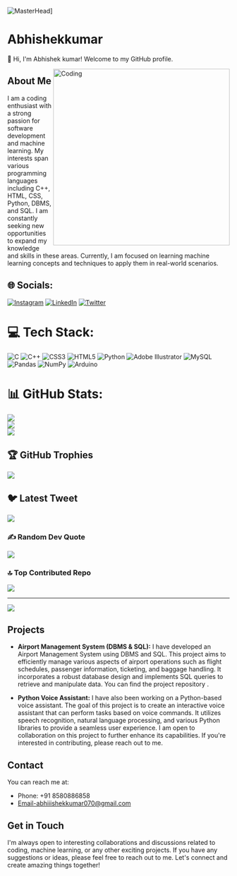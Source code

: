 ![MasterHead](https://media.tenor.com/2uyENRmiUt0AAAAC/coding.gif)]
# Abhishekkumar

👋 Hi, I'm Abhishek kumar! Welcome to my GitHub profile.

<img align="right" alt="Coding" width="400" src="https://camo.githubusercontent.com/cae12fddd9d6982901d82580bdf321d81fb299141098ca1c2d4891870827bf17/68747470733a2f2f6d69726f2e6d656469756d2e636f6d2f6d61782f313336302f302a37513379765349765f7430696f4a2d5a2e676966">

## About Me
I am a coding enthusiast with a strong passion for software development and machine learning. My interests span various programming languages including C++, HTML, CSS, Python, DBMS, and SQL. I am constantly seeking new opportunities to expand my knowledge and skills in these areas. Currently, I am focused on learning machine learning concepts and techniques to apply them in real-world scenarios.


## 🌐 Socials:
[![Instagram](https://img.shields.io/badge/Instagram-%23E4405F.svg?logo=Instagram&logoColor=white)](https://instagram.com/abhiiishek_kumar) [![LinkedIn](https://img.shields.io/badge/LinkedIn-%230077B5.svg?logo=linkedin&logoColor=white)](https://linkedin.com/in/abhishek-kumar-0b9b22211) [![Twitter](https://img.shields.io/badge/Twitter-%231DA1F2.svg?logo=Twitter&logoColor=white)](https://twitter.com/Abhishe98014714) 

# 💻 Tech Stack:
![C](https://img.shields.io/badge/c-%2300599C.svg?style=for-the-badge&logo=c&logoColor=white) ![C++](https://img.shields.io/badge/c++-%2300599C.svg?style=for-the-badge&logo=c%2B%2B&logoColor=white) ![CSS3](https://img.shields.io/badge/css3-%231572B6.svg?style=for-the-badge&logo=css3&logoColor=white) ![HTML5](https://img.shields.io/badge/html5-%23E34F26.svg?style=for-the-badge&logo=html5&logoColor=white) ![Python](https://img.shields.io/badge/python-3670A0?style=for-the-badge&logo=python&logoColor=ffdd54) ![Adobe Illustrator](https://img.shields.io/badge/adobeillustrator-%23FF9A00.svg?style=for-the-badge&logo=adobeillustrator&logoColor=white) ![MySQL](https://img.shields.io/badge/mysql-%2300f.svg?style=for-the-badge&logo=mysql&logoColor=white) ![Pandas](https://img.shields.io/badge/pandas-%23150458.svg?style=for-the-badge&logo=pandas&logoColor=white) ![NumPy](https://img.shields.io/badge/numpy-%23013243.svg?style=for-the-badge&logo=numpy&logoColor=white) ![Arduino](https://img.shields.io/badge/-Arduino-00979D?style=for-the-badge&logo=Arduino&logoColor=white)
# 📊 GitHub Stats:
![](https://github-readme-stats.vercel.app/api?username=Abhishekkumar03012001&theme=onedark&hide_border=false&include_all_commits=false&count_private=false)<br/>
![](https://github-readme-streak-stats.herokuapp.com/?user=Abhishekkumar03012001&theme=onedark&hide_border=false)<br/>
![](https://github-readme-stats.vercel.app/api/top-langs/?username=Abhishekkumar03012001&theme=onedark&hide_border=false&include_all_commits=false&count_private=false&layout=compact)

## 🏆 GitHub Trophies
![](https://github-profile-trophy.vercel.app/?username=Abhishekkumar03012001&theme=radical&no-frame=false&no-bg=true&margin-w=4)

## 🐦 Latest Tweet
[![](https://gtce.itsvg.in/api?username=Abhishe98014714)](https://github.com/VishwaGauravIn/github-twitter-card-embed)

### ✍️ Random Dev Quote
![](https://quotes-github-readme.vercel.app/api?type=horizontal&theme=radical)

### 🔝 Top Contributed Repo
![](https://github-contributor-stats.vercel.app/api?username=Abhishekkumar03012001&limit=5&theme=dark&combine_all_yearly_contributions=true)


---
[![](https://visitcount.itsvg.in/api?id=Abhishekkumar03012001&icon=0&color=0)](https://visitcount.itsvg.in)

<!-- Proudly created with GPRM ( https://gprm.itsvg.in ) -->

## Projects
- **Airport Management System (DBMS & SQL):** I have developed an Airport Management System using DBMS and SQL. This project aims to efficiently manage various aspects of airport operations such as flight schedules, passenger information, ticketing, and baggage handling. It incorporates a robust database design and implements SQL queries to retrieve and manipulate data. You can find the project repository .

- **Python Voice Assistant:** I have also been working on a Python-based voice assistant. The goal of this project is to create an interactive voice assistant that can perform tasks based on voice commands. It utilizes speech recognition, natural language processing, and various Python libraries to provide a seamless user experience. I am open to collaboration on this project to further enhance its capabilities. If you're interested in contributing, please reach out to me.

## Contact
You can reach me at:
- Phone: +91 8580886858
- Email-abhiiishekkumar070@gmail.com

## Get in Touch
I'm always open to interesting collaborations and discussions related to coding, machine learning, or any other exciting projects. If you have any suggestions or ideas, please feel free to reach out to me. Let's connect and create amazing things together!



<!---
Abhishekkumar03012001/Abhishekkumar03012001 is a ✨ special ✨ repository because its `README.md` (this file) appears on your GitHub profile.
You can click the Preview link to take a look at your changes.
--->
